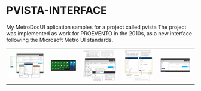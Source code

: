 # PVISTA-INTERFACE
My MetroDocUI aplication samples for a project called pvista
The project was implemented as work for PROEVENTO in the 2010s, as a new interface following the Microsoft Metro UI standards.

<table width:100%>
  <tr>
    <td><img src="./_/PVista-Interface_img.jpg"></td>
    <td><img src="./_/PVista-Interface_img1.jpg"></td>
    <td><img src="./_/PVista-Interface_img2.jpg"></td>
    <td><img src="./_/PVista-Interface_img3.jpg"></td>
    <td><img src="./_/PVista-Interface_img4.jpg"></td>
</tr>
</table>
